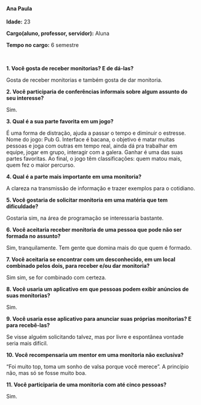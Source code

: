 #### Ana Paula

**Idade:** 23

**Cargo(aluno, professor, servidor):** Aluna

**Tempo no cargo:** 6 semestre


&nbsp;

**1. Você gosta de receber monitorias? E de dá-las?**

Gosta de receber monitorias e também gosta de dar monitoria.

**2. Você participaria de conferências informais sobre algum assunto do seu interesse?**

Sim.

**3. Qual é a sua parte favorita em um jogo?**

É uma forma de distração, ajuda a passar o tempo e diminuir o estresse. Nome do jogo: Pub G. Interface é bacana, o objetivo é matar muitas pessoas e joga com outras em tempo real, ainda dá pra trabalhar em equipe, jogar em grupo, interagir com a galera. Ganhar é uma das suas partes favoritas. Ao final, o jogo têm classificações: quem matou mais, quem fez o maior percurso.

**4. Qual é a parte mais importante em uma monitoria?**

A clareza na transmissão de informação e trazer exemplos para o cotidiano.

**5. Você gostaria de solicitar monitoria em uma matéria que tem dificuldade?**

Gostaria sim, na área de programação se interessaria bastante.

**6. Você aceitaria receber monitoria de uma pessoa que pode não ser formada no assunto?**

Sim, tranquilamente. Tem gente que domina mais do que quem é formado.

**7. Você aceitaria se encontrar com um desconhecido, em um local combinado pelos dois, para receber e/ou dar monitoria?**

Sim sim, se for combinado com certeza.

**8. Você usaria um aplicativo em que pessoas podem exibir anúncios de suas monitorias?**

Sim.

**9. Você usaria esse aplicativo para anunciar suas próprias monitorias? E para recebê-las?**

Se visse alguém solicitando talvez, mas por livre e espontânea vontade seria mais difícil.

**10. Você recompensaria um mentor em uma monitoria não exclusiva?**

“Foi muito top, toma um sonho de valsa porque você merece”. A princípio não, mas só se fosse muito boa.

**11. Você participaria de uma monitoria com até cinco pessoas?**

Sim.